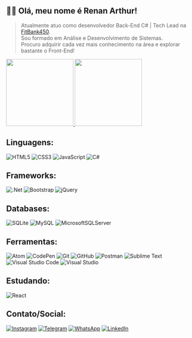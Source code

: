 ## :raising_hand_man: Olá, meu nome é <strong>Renan Arthur!</strong>

> Atualmente atuo como desenvolvedor Back-End C# | Tech Lead na <a href="fitbank.com.br">FitBank450</a>.<br>
> Sou formado em Análise e Desenvolvimento de Sistemas.<br>
> Procuro adquirir cada vez mais conhecimento na área e explorar bastante o Front-End!

<a href="https://github.com/renan-arth">
  <img height="180em" src="https://github-readme-stats.vercel.app/api?username=renan-arth&theme=dracula&show_icons=true" />
</a>

<a href="https://github.com/renan-arth">
  <img height="180em" src="https://github-readme-stats.vercel.app/api/top-langs/?username=renan-arth&theme=dracula&hide_langs_below=1" />
</a>

## **Linguagens:**
  ![HTML5](https://img.shields.io/badge/html5-%23E34F26.svg?style=for-the-badge&logo=html5&logoColor=white)
  ![CSS3](https://img.shields.io/badge/css3-%231572B6.svg?style=for-the-badge&logo=css3&logoColor=white)
  ![JavaScript](https://img.shields.io/badge/-JavaScript-333333?style=for-the-badge&logo=javascript)
  ![C#](https://img.shields.io/badge/C%23-333333?style=for-the-badge&logo=c-sharp&logoColor=blueviolet)
  
## **Frameworks:**
![.Net](https://img.shields.io/badge/.NET-5C2D91?style=for-the-badge&logo=.net&logoColor=white)
![Bootstrap](https://img.shields.io/badge/bootstrap-%23563D7C.svg?style=for-the-badge&logo=bootstrap&logoColor=white)
![jQuery](https://img.shields.io/badge/jquery-%230769AD.svg?style=for-the-badge&logo=jquery&logoColor=white)

## **Databases:**
![SQLite](https://img.shields.io/badge/sqlite-%2307405e.svg?style=for-the-badge&logo=sqlite&logoColor=white)
![MySQL](https://img.shields.io/badge/-MySQL-333333?style=for-the-badge&logo=mysql)
![MicrosoftSQLServer](https://img.shields.io/badge/Microsoft%20SQL%20Sever-CC2927?style=for-the-badge&logo=microsoft%20sql%20server&logoColor=white)

## **Ferramentas:**
  ![Atom](https://img.shields.io/badge/Atom-%2366595C.svg?style=for-the-badge&logo=atom&logoColor=white)
  ![CodePen](https://img.shields.io/badge/CodePen-white?style=for-the-badge&logo=codepen&logoColor=black)
  ![Git](https://img.shields.io/badge/git-%23F05033.svg?style=for-the-badge&logo=git&logoColor=white)
  ![GitHub](https://img.shields.io/badge/github-%23121011.svg?style=for-the-badge&logo=github&logoColor=white)
  ![Postman](https://img.shields.io/badge/Postman-FF6C37?style=for-the-badge&logo=postman&logoColor=white)
  ![Sublime Text](https://img.shields.io/badge/sublime_text-%23575757.svg?style=for-the-badge&logo=sublime-text&logoColor=important)
  ![Visual Studio Code](https://img.shields.io/badge/Visual%20Studio%20Code-0078d7.svg?style=for-the-badge&logo=visual-studio-code&logoColor=white)
  ![Visual Studio](https://img.shields.io/badge/Visual%20Studio-5C2D91.svg?style=for-the-badge&logo=visual-studio&logoColor=white)
  
## **Estudando:**
  ![React](https://img.shields.io/badge/react-%2320232a.svg?style=for-the-badge&logo=react&logoColor=%2361DAFB)
  
## **Contato/Social:**
  <a href="https://www.instagram.com/renanarthur2002">![Instagram](https://img.shields.io/badge/Instagram-%23E4405F.svg?style=for-the-badge&logo=Instagram&logoColor=white)</a>
  <a href="https://web.telegram.org/k/#@renanarthur">![Telegram](https://img.shields.io/badge/Telegram-2CA5E0?style=for-the-badge&logo=telegram&logoColor=white)</a>
  <a href="https://contate.me/my-whatssapp">![WhatsApp](https://img.shields.io/badge/WhatsApp-25D366?style=for-the-badge&logo=whatsapp&logoColor=white)</a>
  <a href="https://www.linkedin.com/in/renan-arthur/">![LinkedIn](https://img.shields.io/badge/linkedin-%230077B5.svg?style=for-the-badge&logo=linkedin&logoColor=white)</a>
